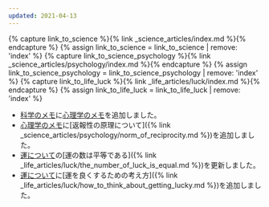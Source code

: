```yaml
---
updated: 2021-04-13
---
```

{% capture link_to_science %}{% link _science_articles/index.md %}{% endcapture %}
{% assign link_to_science = link_to_science | remove: 'index' %}
{% capture link_to_science_psychology %}{% link _science_articles/psychology/index.md %}{% endcapture %}
{% assign link_to_science_psychology = link_to_science_psychology | remove: 'index' %}
{% capture link_to_life_luck %}{% link _life_articles/luck/index.md %}{% endcapture %}
{% assign link_to_life_luck = link_to_life_luck | remove: 'index' %}

- [科学のメモ]({{link_to_science}})に[心理学のメモ]({{link_to_science_psychology}})を追加しました。
- [心理学のメモ]({{link_to_science_psychology}})に[返報性の原理について]({% link _science_articles/psychology/norm_of_reciprocity.md %})を追加しました。
- [運について]({{link_to_life_luck}})の[運の数は平等である]({% link _life_articles/luck/the_number_of_luck_is_equal.md %})を更新しました。
- [運について]({{link_to_life_luck}})に[運を良くするための考え方]({% link _life_articles/luck/how_to_think_about_getting_lucky.md %})を追加しました。